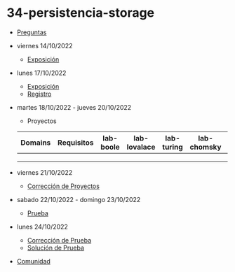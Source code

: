 # 34-persistencia-storage

- [Preguntas](https://escuela.it/cursos/curso-recurrencia-desarrollo-software/clase/patron)
- viernes 14/10/2022
  - [Exposición](https://escuela.it/cursos/curso-recurrencia-desarrollo-software/clase/patron)
- lunes 17/10/2022
  - [Exposición](https://escuela.it/cursos/curso-recurrencia-desarrollo-software/clase/patron)
  - [Registro](https://forms.gle/pA2QvsW32P4KtTD77)
- martes 18/10/2022 - jueves 20/10/2022
  - Proyectos
  
  |Domains|Requisitos|lab-boole|lab-lovalace|lab-turing|lab-chomsky|lab-dijkstra|
  |-------|----------|---------|------------|----------|-----------|--------------|
  |       |          |         |            |          |           |              |
  |       |          |         |            |          |           |              |
  |       |          |         |            |          |           |              |
- viernes 21/10/2022
  - [Corrección de Proyectos](https://escuela.it/cursos/curso-recurrencia-desarrollo-software/clase/patron)
- sabado 22/10/2022 - domingo 23/10/2022
  - [Prueba](https://forms.gle/hB9UJoN2PYiexctH8)
- lunes 24/10/2022
  - [Corrección de Prueba](https://escuela.it/cursos/curso-recurrencia-desarrollo-software/clase/patron)
  - [Solución de Prueba](https://docs.google.com/spreadsheets/d/1Uwtqa5VdD5wK2X7eLgkS6_th16aPnsW8pa5Ft2TyLPo/edit#gid=0)
- [Comunidad](https://app.slack.com/client/T02S3KYD464/C02TYRM3ZJQ)